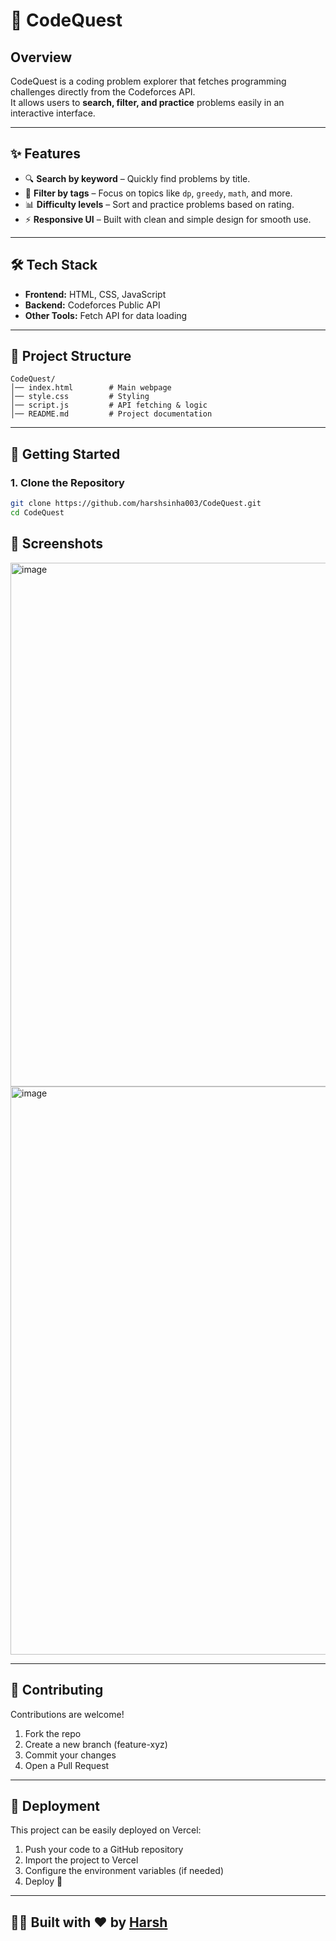 # 🚀 CodeQuest

## Overview

CodeQuest is a coding problem explorer that fetches programming challenges directly from the Codeforces API.  
It allows users to **search, filter, and practice** problems easily in an interactive interface.

---

## ✨ Features
- 🔍 **Search by keyword** – Quickly find problems by title.  
- 🎯 **Filter by tags** – Focus on topics like `dp`, `greedy`, `math`, and more.  
- 📊 **Difficulty levels** – Sort and practice problems based on rating.  
- ⚡ **Responsive UI** – Built with clean and simple design for smooth use.  

---

## 🛠️ Tech Stack
- **Frontend:** HTML, CSS, JavaScript  
- **Backend:** Codeforces Public API  
- **Other Tools:** Fetch API for data loading  

---

## 📂 Project Structure
```plaintext
CodeQuest/
│── index.html        # Main webpage
│── style.css         # Styling
│── script.js         # API fetching & logic
│── README.md         # Project documentation
```

---

## 🚀 Getting Started

### 1. Clone the Repository
```bash
git clone https://github.com/harshsinha003/CodeQuest.git
cd CodeQuest
```

## 📸 Screenshots
<img width="1816" height="838" alt="image" src="https://github.com/user-attachments/assets/bca1aaab-b5f8-4f1c-acba-44d665d320ac" />


<img width="1714" height="909" alt="image" src="https://github.com/user-attachments/assets/319eb5f4-40f9-42c1-a759-65e21796e648" />

---

## 🤝 Contributing

Contributions are welcome!

1. Fork the repo
2. Create a new branch (feature-xyz)
3. Commit your changes
4. Open a Pull Request

---

## 🚀 Deployment

This project can be easily deployed on Vercel:

1. Push your code to a GitHub repository
2. Import the project to Vercel
3. Configure the environment variables (if needed)
4. Deploy 🚀

---

## 👨‍💻 Built with ❤️ by [Harsh](https://github.com/harshsinha003)



